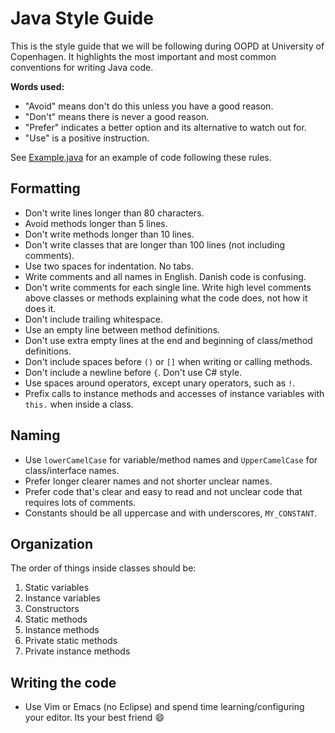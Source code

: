 Java Style Guide
================

This is the style guide that we will be following during OOPD at University of Copenhagen. It highlights the most important and most common conventions for writing Java code.

**Words used:**

- "Avoid" means don't do this unless you have a good reason.
- "Don't" means there is never a good reason.
- "Prefer" indicates a better option and its alternative to watch out for.
- "Use" is a positive instruction.

See [Example.java](https://github.com/davidpdrsn/Java-Style-Guide/blob/master/Example.java) for an example of code following these rules.

Formatting
----------

- Don't write lines longer than 80 characters.
- Avoid methods longer than 5 lines.
- Don't write methods longer than 10 lines.
- Don't write classes that are longer than 100 lines (not including comments).
- Use two spaces for indentation. No tabs.
- Write comments and all names in English. Danish code is confusing.
- Don't write comments for each single line. Write high level comments above classes or methods explaining what the code does, not how it does it.
- Don't include trailing whitespace.
- Use an empty line between method definitions.
- Don't use extra empty lines at the end and beginning of class/method definitions.
- Don't include spaces before `()` or `[]` when writing or calling methods.
- Don't include a newline before `{`. Don't use C# style.
- Use spaces around operators, except unary operators, such as `!`.
- Prefix calls to instance methods and accesses of instance variables with `this.` when inside a class.

Naming
------

- Use `lowerCamelCase` for variable/method names and `UpperCamelCase` for class/interface names.
- Prefer longer clearer names and not shorter unclear names.
- Prefer code that's clear and easy to read and not unclear code that requires lots of comments.
- Constants should be all uppercase and with underscores, `MY_CONSTANT`.

Organization
------------

The order of things inside classes should be:

1. Static variables
2. Instance variables
3. Constructors
4. Static methods
5. Instance methods
6. Private static methods
7. Private instance methods

Writing the code
----------------

- Use Vim or Emacs (no Eclipse) and spend time learning/configuring your editor. Its your best friend :smile:
